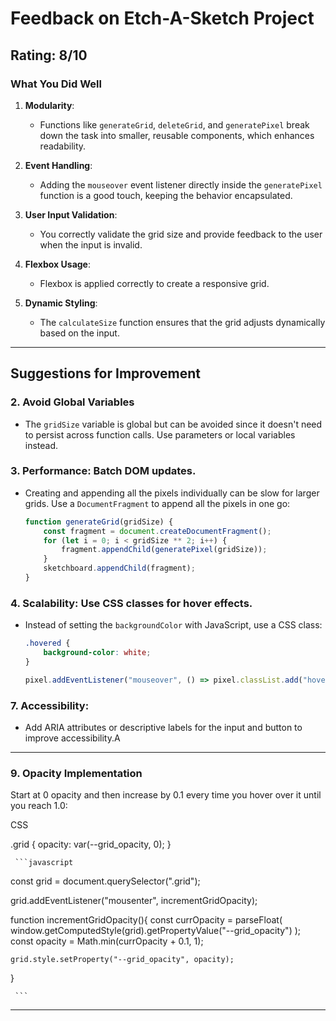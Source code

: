# Feedback on Etch-A-Sketch Project

## **Rating: 8/10**

### **What You Did Well**
1. **Modularity**: 
   - Functions like `generateGrid`, `deleteGrid`, and `generatePixel` break down the task into smaller, reusable components, which enhances readability.
   
2. **Event Handling**:
   - Adding the `mouseover` event listener directly inside the `generatePixel` function is a good touch, keeping the behavior encapsulated.

3. **User Input Validation**:
   - You correctly validate the grid size and provide feedback to the user when the input is invalid.

4. **Flexbox Usage**:
   - Flexbox is applied correctly to create a responsive grid.

5. **Dynamic Styling**:
   - The `calculateSize` function ensures that the grid adjusts dynamically based on the input.

---

## **Suggestions for Improvement**

### 2. **Avoid Global Variables**
   - The `gridSize` variable is global but can be avoided since it doesn't need to persist across function calls. Use parameters or local variables instead.

### 3. **Performance**: Batch DOM updates.
   - Creating and appending all the pixels individually can be slow for larger grids. Use a `DocumentFragment` to append all the pixels in one go:
     ```javascript
     function generateGrid(gridSize) {
         const fragment = document.createDocumentFragment();
         for (let i = 0; i < gridSize ** 2; i++) {
             fragment.appendChild(generatePixel(gridSize));
         }
         sketchboard.appendChild(fragment);
     }
     ```

### 4. **Scalability**: Use CSS classes for hover effects.
   - Instead of setting the `backgroundColor` with JavaScript, use a CSS class:
     ```css
     .hovered {
         background-color: white;
     }
     ```
     ```javascript
     pixel.addEventListener("mouseover", () => pixel.classList.add("hovered"));
     ```

### 7. **Accessibility**:
   - Add ARIA attributes or descriptive labels for the input and button to improve accessibility.A

---

### 9. Opacity Implementation

Start at 0 opacity and then increase by 0.1 every time you hover over it until you reach 1.0:

CSS

.grid {
    opacity: var(--grid_opacity, 0);
}

     ```javascript

const grid = document.querySelector(".grid");

grid.addEventListener("mousenter", incrementGridOpacity);

function incrementGridOpacity(){
    const currOpacity = parseFloat(
        window.getComputedStyle(grid).getPropertyValue("--grid_opacity")
    );
    const opacity = Math.min(currOpacity + 0.1, 1);

    grid.style.setProperty("--grid_opacity", opacity);
}

     ```

---